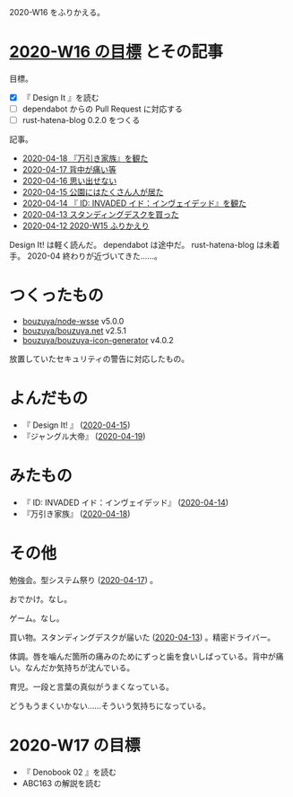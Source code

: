 2020-W16 をふりかえる。

# [2020-W16 の目標][2020-04-12] とその記事

目標。

- [x] 『 Design It 』を読む
- [ ] dependabot からの Pull Request に対応する
- [ ] rust-hatena-blog 0.2.0 をつくる

記事。

- [2020-04-18 『万引き家族』を観た][2020-04-18]
- [2020-04-17 背中が痛い等][2020-04-17]
- [2020-04-16 思い出せない][2020-04-16]
- [2020-04-15 公園にはたくさん人が居た][2020-04-15]
- [2020-04-14 『 ID: INVADED イド：インヴェイデッド』を観た][2020-04-14]
- [2020-04-13 スタンディングデスクを買った][2020-04-13]
- [2020-04-12 2020-W15 ふりかえり][2020-04-12]

Design It! は軽く読んだ。 dependabot は途中だ。 rust-hatena-blog は未着手。 2020-04 終わりが近づいてきた……。

# つくったもの

- [bouzuya/node-wsse][] v5.0.0
- [bouzuya/bouzuya.net][] v2.5.1
- [bouzuya/bouzuya-icon-generator][] v4.0.2

放置していたセキュリティの警告に対応したもの。

# よんだもの

- 『 Design It! 』 ([2020-04-15][])
- 『ジャングル大帝』 ([2020-04-19][])

# みたもの

- 『 ID: INVADED イド：インヴェイデッド』 ([2020-04-14][])
- 『万引き家族』 ([2020-04-18][])

# その他

勉強会。型システム祭り ([2020-04-17][]) 。

おでかけ。なし。

ゲーム。なし。

買い物。スタンディングデスクが届いた ([2020-04-13][]) 。精密ドライバー。

体調。唇を噛んだ箇所の痛みのためにずっと歯を食いしばっている。背中が痛い。なんだか気持ちが沈んでいる。

育児。一段と言葉の真似がうまくなっている。

どうもうまくいかない……そういう気持ちになっている。

# 2020-W17 の目標

- 『 Denobook 02 』を読む
- ABC163 の解説を読む

[2020-04-12]: https://blog.bouzuya.net/2020/04/12/
[2020-04-13]: https://blog.bouzuya.net/2020/04/13/
[2020-04-14]: https://blog.bouzuya.net/2020/04/14/
[2020-04-15]: https://blog.bouzuya.net/2020/04/15/
[2020-04-16]: https://blog.bouzuya.net/2020/04/16/
[2020-04-17]: https://blog.bouzuya.net/2020/04/17/
[2020-04-18]: https://blog.bouzuya.net/2020/04/18/
[2020-04-19]: https://blog.bouzuya.net/2020/04/19/
[bouzuya/bouzuya-icon-generator]: https://github.com/bouzuya/bouzuya-icon-generator
[bouzuya/bouzuya.net]: https://github.com/bouzuya/bouzuya.net
[bouzuya/node-wsse]: https://github.com/bouzuya/node-wsse
